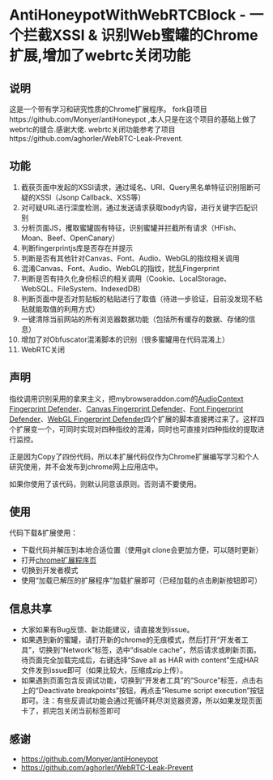 # AntiHoneypotWithWebRTCBlock - 一个拦截XSSI & 识别Web蜜罐的Chrome扩展,增加了webrtc关闭功能
## 说明
这是一个带有学习和研究性质的Chrome扩展程序。
fork自项目https://github.com/Monyer/antiHoneypot ,本人只是在这个项目的基础上做了webrtc的缝合.感谢大佬.
webrtc关闭功能参考了项目https://github.com/aghorler/WebRTC-Leak-Prevent.

## 功能
1. 截获页面中发起的XSSI请求，通过域名、URI、Query黑名单特征识别阻断可疑的XSSI（Jsonp Callback、XSS等）
2. 对可疑URL进行深度检测，通过发送请求获取body内容，进行关键字匹配识别
3. 分析页面JS，攫取蜜罐固有特征，识别蜜罐并拦截所有请求（HFish、Moan、Beef、OpenCanary）
4. 判断fingerprintjs库是否存在并提示
5. 判断是否有其他针对Canvas、Font、Audio、WebGL的指纹相关调用
6. 混淆Canvas、Font、Audio、WebGL的指纹，扰乱Fingerprint
7. 判断是否有持久化身份标识的相关调用（Cookie、LocalStorage、WebSQL、FileSystem、IndexedDB）
8. 判断页面中是否对剪贴板的粘贴进行了取值（待进一步验证，目前没发现不粘贴就能取值的利用方式）
9. 一键清除当前网站的所有浏览器数据功能（包括所有缓存的数据、存储的信息）
10. 增加了对Obfuscator混淆脚本的识别（很多蜜罐用在代码混淆上）
11. WebRTC关闭

## 声明

指纹调用识别采用的拿来主义，把mybrowseraddon.com的[AudioContext Fingerprint Defender](https://mybrowseraddon.com/audiocontext-defender.html)、[Canvas Fingerprint Defender](https://mybrowseraddon.com/canvas-defender.html)、[Font Fingerprint Defender](https://mybrowseraddon.com/font-defender.html)、[WebGL Fingerprint Defender](https://mybrowseraddon.com/webgl-defender.html)四个扩展的脚本直接拷过来了。这样四个扩展变一个，可同时实现对四种指纹的混淆，同时也可直接对四种指纹的提取进行监控。

正是因为Copy了四份代码，所以本扩展代码仅作为Chrome扩展编写学习和个人研究使用，并不会发布到chrome网上应用店中。

如果你使用了该代码，则默认同意该原则。否则请不要使用。

## 使用
代码下载&扩展使用：
* 下载代码并解压到本地合适位置（使用git clone会更加方便，可以随时更新）
* 打开[chrome扩展程序页](chrome://extensions/)
* 切换到开发者模式
* 使用“加载已解压的扩展程序”加载扩展即可（已经加载的点击刷新按钮即可）

## 信息共享
* 大家如果有Bug反馈、新功能建议，请直接发到issue。
* 如果遇到新的蜜罐，请打开新的chrome的无痕模式，然后打开“开发者工具”，切换到“Network”标签，选中“disable cache”，然后请求或刷新页面。待页面完全加载完成后，右键选择“Save all as HAR with content”生成HAR文件发到issue即可（如果比较大，压缩成zip上传）。
* 如果遇到页面包含反调试功能，切换到“开发者工具”的“Source”标签，点击右上的“Deactivate breakpoints”按钮，再点击“Resume script execution”按钮即可。注：有些反调试功能会通过死循环耗尽浏览器资源，所以如果发现页面卡了，抓完包关闭当前标签即可

## 感谢
* https://github.com/Monyer/antiHoneypot
* https://github.com/aghorler/WebRTC-Leak-Prevent
